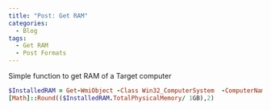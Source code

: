 ```yaml
---
title: "Post: Get RAM"
categories:
  - Blog
tags:
  - Get RAM
  - Post Formats
---
```


Simple function to get RAM of a Target computer

```ruby
$InstalledRAM = Get-WmiObject -Class Win32_ComputerSystem  -ComputerName $serverName
[Math]::Round(($InstalledRAM.TotalPhysicalMemory/ 1GB),2)
```
